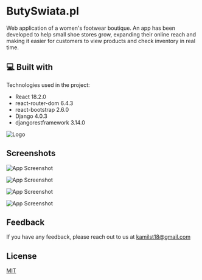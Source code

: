 
# ButySwiata.pl

Web application of a women's footwear boutique. An app has been developed to help small shoe stores grow, expanding their online reach and making it easier for customers to view products and check inventory in real time.

<h2>💻 Built with</h2>

Technologies used in the project:

*   React 18.2.0
*   react-router-dom 6.4.3
*   react-bootstrap 2.6.0
*   Django 4.0.3
*   djangorestframework 3.14.0

![Logo](https://deepit.pl/butyswiata/logo.png)


## Screenshots

![App Screenshot](https://deepit.pl/butyswiata/screencapture-localhost-3000-2023-03-23-17_38_20.png)

![App Screenshot](https://deepit.pl/butyswiata/screencapture-localhost-3000-details-1e945da5-3677-4bb3-8dc4-d9d6cc220ed3-2023-03-23-17_38_47.png)

![App Screenshot](https://deepit.pl/butyswiata/screencapture-localhost-8000-admin-butyswiata-shoes-2023-03-23-17_39_49.png)

![App Screenshot](https://deepit.pl/butyswiata/screencapture-localhost-8000-admin-butyswiata-shoes-add-2023-03-23-17_39_59.png)


## Feedback

If you have any feedback, please reach out to us at kamilst18@gmail.com


## License

[MIT](https://choosealicense.com/licenses/mit/)

